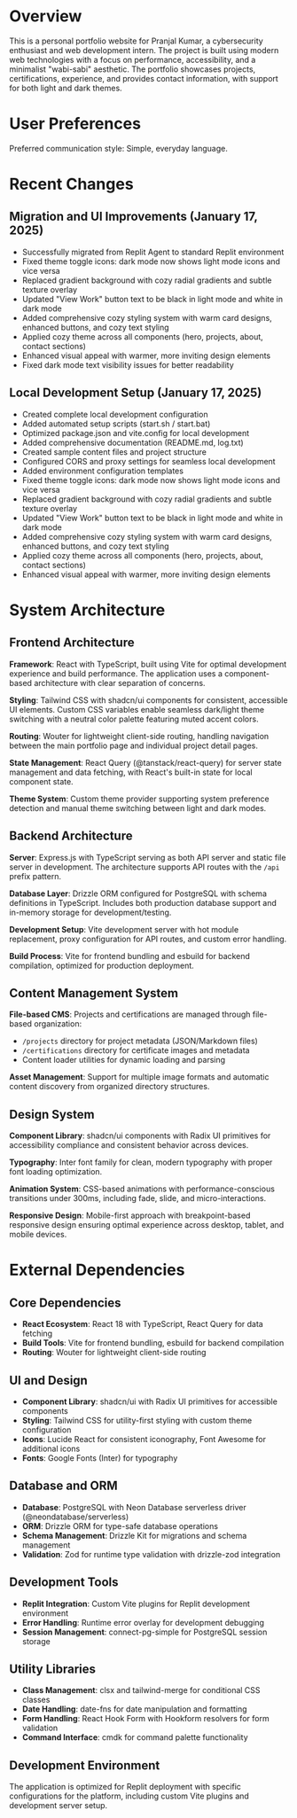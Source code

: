 # Overview

This is a personal portfolio website for Pranjal Kumar, a cybersecurity enthusiast and web development intern. The project is built using modern web technologies with a focus on performance, accessibility, and a minimalist "wabi-sabi" aesthetic. The portfolio showcases projects, certifications, experience, and provides contact information, with support for both light and dark themes.

# User Preferences

Preferred communication style: Simple, everyday language.

# Recent Changes

## Migration and UI Improvements (January 17, 2025)
- Successfully migrated from Replit Agent to standard Replit environment
- Fixed theme toggle icons: dark mode now shows light mode icons and vice versa
- Replaced gradient background with cozy radial gradients and subtle texture overlay
- Updated "View Work" button text to be black in light mode and white in dark mode
- Added comprehensive cozy styling system with warm card designs, enhanced buttons, and cozy text styling
- Applied cozy theme across all components (hero, projects, about, contact sections)
- Enhanced visual appeal with warmer, more inviting design elements
- Fixed dark mode text visibility issues for better readability

## Local Development Setup (January 17, 2025)
- Created complete local development configuration
- Added automated setup scripts (start.sh / start.bat)
- Optimized package.json and vite.config for local development
- Added comprehensive documentation (README.md, log.txt)
- Created sample content files and project structure
- Configured CORS and proxy settings for seamless local development
- Added environment configuration templates
- Fixed theme toggle icons: dark mode now shows light mode icons and vice versa
- Replaced gradient background with cozy radial gradients and subtle texture overlay
- Updated "View Work" button text to be black in light mode and white in dark mode
- Added comprehensive cozy styling system with warm card designs, enhanced buttons, and cozy text styling
- Applied cozy theme across all components (hero, projects, about, contact sections)
- Enhanced visual appeal with warmer, more inviting design elements

# System Architecture

## Frontend Architecture

**Framework**: React with TypeScript, built using Vite for optimal development experience and build performance. The application uses a component-based architecture with clear separation of concerns.

**Styling**: Tailwind CSS with shadcn/ui components for consistent, accessible UI elements. Custom CSS variables enable seamless dark/light theme switching with a neutral color palette featuring muted accent colors.

**Routing**: Wouter for lightweight client-side routing, handling navigation between the main portfolio page and individual project detail pages.

**State Management**: React Query (@tanstack/react-query) for server state management and data fetching, with React's built-in state for local component state.

**Theme System**: Custom theme provider supporting system preference detection and manual theme switching between light and dark modes.

## Backend Architecture

**Server**: Express.js with TypeScript serving as both API server and static file server in development. The architecture supports API routes with the `/api` prefix pattern.

**Database Layer**: Drizzle ORM configured for PostgreSQL with schema definitions in TypeScript. Includes both production database support and in-memory storage for development/testing.

**Development Setup**: Vite development server with hot module replacement, proxy configuration for API routes, and custom error handling.

**Build Process**: Vite for frontend bundling and esbuild for backend compilation, optimized for production deployment.

## Content Management System

**File-based CMS**: Projects and certifications are managed through file-based organization:
- `/projects` directory for project metadata (JSON/Markdown files)
- `/certifications` directory for certificate images and metadata
- Content loader utilities for dynamic loading and parsing

**Asset Management**: Support for multiple image formats and automatic content discovery from organized directory structures.

## Design System

**Component Library**: shadcn/ui components with Radix UI primitives for accessibility compliance and consistent behavior across devices.

**Typography**: Inter font family for clean, modern typography with proper font loading optimization.

**Animation System**: CSS-based animations with performance-conscious transitions under 300ms, including fade, slide, and micro-interactions.

**Responsive Design**: Mobile-first approach with breakpoint-based responsive design ensuring optimal experience across desktop, tablet, and mobile devices.

# External Dependencies

## Core Dependencies
- **React Ecosystem**: React 18 with TypeScript, React Query for data fetching
- **Build Tools**: Vite for frontend bundling, esbuild for backend compilation
- **Routing**: Wouter for lightweight client-side routing

## UI and Design
- **Component Library**: shadcn/ui with Radix UI primitives for accessible components
- **Styling**: Tailwind CSS for utility-first styling with custom theme configuration
- **Icons**: Lucide React for consistent iconography, Font Awesome for additional icons
- **Fonts**: Google Fonts (Inter) for typography

## Database and ORM
- **Database**: PostgreSQL with Neon Database serverless driver (@neondatabase/serverless)
- **ORM**: Drizzle ORM for type-safe database operations
- **Schema Management**: Drizzle Kit for migrations and schema management
- **Validation**: Zod for runtime type validation with drizzle-zod integration

## Development Tools
- **Replit Integration**: Custom Vite plugins for Replit development environment
- **Error Handling**: Runtime error overlay for development debugging
- **Session Management**: connect-pg-simple for PostgreSQL session storage

## Utility Libraries
- **Class Management**: clsx and tailwind-merge for conditional CSS classes
- **Date Handling**: date-fns for date manipulation and formatting
- **Form Handling**: React Hook Form with Hookform resolvers for form validation
- **Command Interface**: cmdk for command palette functionality

## Development Environment
The application is optimized for Replit deployment with specific configurations for the platform, including custom Vite plugins and development server setup.